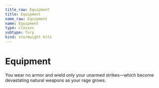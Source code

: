 ```yaml
---
title_raw: Equipment
title: Equipment
name_raw: Equipment
name: Equipment
type: classes
subtype: fury
kind: stormwight kits
---
```


# Equipment

You wear no armor and wield only your unarmed strikes—which become devastating natural weapons as your rage grows.
